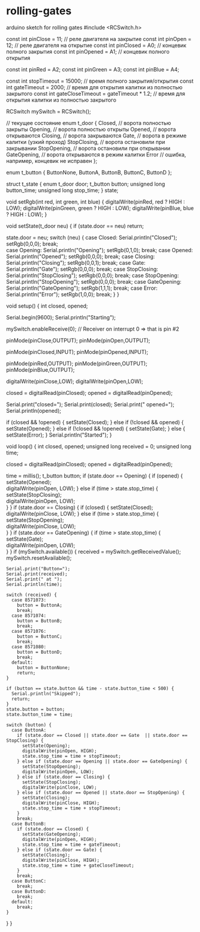 # rolling-gates
arduino sketch for rolling gates
#include <RCSwitch.h>

const int pinClose = 11; // реле двигателя на закрытие
const int pinOpen = 12;  // реле двигателя на открытие
const int pinClosed = A0; // концевик полного закрытия
const int pinOpened = A1; // концевик полного открытия

const int pinRed = A2;
const int pinGreen = A3;
const int pinBlue = A4;

const int stopTimeout = 15000; // время полного закрытия/открытия
const int gateTimeout = 2000; // время для открытия калитки из полностью закрытого
const int gateCloseTimeout = gateTimeout * 1.2; // время для открытия калитки из полностью закрытого

RCSwitch mySwitch = RCSwitch();

// текущее состояние
enum t_door { 
  Closed,      // ворота полностью закрыты
  Opening,     // ворота полностью открыты
  Opened,      // ворота открываются
  Closing,     // ворота закрываются
  Gate,        // ворота в режиме калитки (узкий проход)
  StopClosing, // ворота остановили при закрывании
  StopOpening, // ворота остановили при открывании
  GateOpening, // ворота открываются в режим калитки
  Error        // ошибка, например, концевик не исправен
};

enum t_button {
  ButtonNone,
  ButtonA,
  ButtonB,
  ButtonC,
  ButtonD
};

struct t_state {
  enum t_door door;
  t_button button;
  unsigned long button_time;
  unsigned long stop_time;
} state;

void setRgb(int red, int green, int blue) {
   digitalWrite(pinRed, red ? HIGH : LOW);
   digitalWrite(pinGreen, green ? HIGH : LOW);
   digitalWrite(pinBlue, blue ? HIGH : LOW);
}

void setState(t_door neu) {
  if (state.door == neu)
    return;
    
  state.door = neu;
  switch (neu) {
    case Closed:
      Serial.println("Closed");
      setRgb(0,0,0);
      break;  
    case Opening:
      Serial.println("Opening");
      setRgb(0,1,0);
      break;
    case Opened:
      Serial.println("Opened");
      setRgb(0,0,0);
      break;
    case Closing:
      Serial.println("Closing");
      setRgb(0,0,1);
      break;
    case Gate:
      Serial.println("Gate");
      setRgb(0,0,0);
      break;
    case StopClosing:
      Serial.println("StopClosing");
      setRgb(0,0,0);
      break;
    case StopOpening:
      Serial.println("StopOpening");
      setRgb(0,0,0);
      break;
    case GateOpening:
      Serial.println("GateOpening");
      setRgb(1,1,1);
      break;
    case Error:
      Serial.println("Error");
      setRgb(1,0,0);
      break;
  }
}

void setup() {
  int closed, opened;
 
  Serial.begin(9600);
  Serial.println("Starting");
 
  mySwitch.enableReceive(0);  // Receiver on interrupt 0 => that is pin #2

  pinMode(pinClose,OUTPUT); 
  pinMode(pinOpen,OUTPUT);

  pinMode(pinClosed,INPUT); 
  pinMode(pinOpened,INPUT);

  pinMode(pinRed,OUTPUT); 
  pinMode(pinGreen,OUTPUT);
  pinMode(pinBlue,OUTPUT);

  digitalWrite(pinClose,LOW);
  digitalWrite(pinOpen,LOW);

  closed = digitalRead(pinClosed);
  opened = digitalRead(pinOpened);

  Serial.print("closed=");
  Serial.print(closed);
  Serial.print(" opened=");
  Serial.println(opened);

  if (closed && !opened) {
    setState(Closed);
  } else if (!closed && opened) {
    setState(Opened);
  } else if (!closed && !opened) {
    setState(Gate);
  } else {
    setState(Error);
  }
  Serial.println("Started");
}

void loop() {
 int closed, opened;
 unsigned long received = 0;
 unsigned long time;

 closed = digitalRead(pinClosed);
 opened = digitalRead(pinOpened);

 time = millis();
 t_button button;
 if (state.door == Opening) {
   if (opened) {
     setState(Opened);   
     digitalWrite(pinOpen, LOW);
   } else if (time > state.stop_time) {
     setState(StopClosing);   
     digitalWrite(pinOpen, LOW);     
   }
 }
 if (state.door == Closing) {
   if (closed) {
     setState(Closed);   
     digitalWrite(pinClose, LOW);
   } else if (time > state.stop_time) {
     setState(StopOpening);   
     digitalWrite(pinClose, LOW);     
   }
 }
  if (state.door == GateOpening) {
   if (time > state.stop_time) {
     setState(Gate);   
     digitalWrite(pinOpen, LOW);     
   }
 }
 if (mySwitch.available()) {
    received = mySwitch.getReceivedValue();
    mySwitch.resetAvailable();

    Serial.print("Button=");
    Serial.print(received);
    Serial.print(" at ");
    Serial.println(time);
    
    switch (received) {
      case 8571073:
        button = ButtonA;
        break;
      case 8571074: 
        button = ButtonB;
        break;
      case 8571076: 
        button = ButtonC;
        break;
      case 8571080:
        button = ButtonD;
        break;
      default:
        button = ButtonNone;
        return;
    }

    if (button == state.button && time - state.button_time < 500) {
      Serial.println("Skipped");
      return;
    }
    state.button = button;
    state.button_time = time;
    
    switch (button) {
      case ButtonA:
        if (state.door == Closed || state.door == Gate  || state.door == StopClosing) {
          setState(Opening);
          digitalWrite(pinOpen, HIGH);
          state.stop_time = time + stopTimeout;
        } else if (state.door == Opening || state.door == GateOpening) {
          setState(StopOpening);
          digitalWrite(pinOpen, LOW);           
        } else if (state.door == Closing) {
          setState(StopClosing);
          digitalWrite(pinClose, LOW);           
        } else if (state.door == Opened || state.door == StopOpening) {
          setState(Closing);
          digitalWrite(pinClose, HIGH);
          state.stop_time = time + stopTimeout;
        } 
        break;
      case ButtonB:
        if (state.door == Closed) {
          setState(GateOpening);
          digitalWrite(pinOpen, HIGH);
          state.stop_time = time + gateTimeout;          
        } else if (state.door == Gate) {
          setState(Closing);
          digitalWrite(pinClose, HIGH);
          state.stop_time = time + gateCloseTimeout;          
        }
        break;
      case ButtonC:
        break;
      case ButtonD:
        break;
      default:
        break;
    }
 }
}
